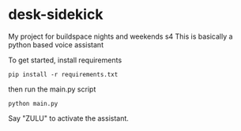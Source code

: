 # desk-sidekick
My project for buildspace nights and weekends s4
This is basically a python based voice assistant

To get started,
install requirements
```
pip install -r requirements.txt
```
then run the main.py script

```
python main.py
```

Say "ZULU"
to activate the assistant.
